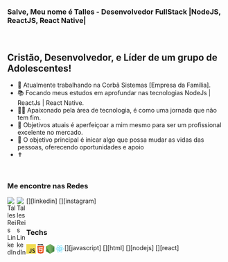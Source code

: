 ### Salve, Meu nome é Talles - Desenvolvedor FullStack |NodeJS, ReactJS, React Native|

<br />

## Cristão, Desenvolvedor, e Líder de um grupo de Adolescentes!
- 💼 Atualmente trabalhando na Corbã Sistemas [Empresa da Família].
- 📚 Focando meus estudos em aprofundar nas tecnologias NodeJs | ReactJs | React Native.
- 👨‍💻 Apaixonado pela área de tecnologia, é como uma jornada que não tem fim.
- 🎯 Objetivos atuais é aperfeiçoar a mim mesmo para ser um profissional excelente no mercado.
- 🚀 O objetivo principal é inicar algo que possa mudar as vidas das pessoas, oferecendo oportunidades e apoio
- ✝

<br/>

### Me encontre nas Redes

[<img align="left" alt="Talles Reis LinkedIn" width="22px" src="https://cdn.jsdelivr.net/npm/simple-icon@v3/icons/linkedin.svg" />][linkedin]
[<img align="left" alt="Talles Reis LinkedIn" width="22px" src="https://cdn.jsdelivr.net/npm/simple-icon@v3/icons/instagram.svg" />][instagram]

<br/>

### Techs

[<img align="left" alt="Talles Reis LinkedIn" width="22px" src="https://raw.githubusercontent.com/github/explore/80688e429a7d4ef2fca1e82350fe8e3517d3494d/topics/javascript/javascript.png" />][javascript]
[<img align="left" alt="Talles Reis LinkedIn" width="22px" src="https://raw.githubusercontent.com/github/explore/80688e429a7d4ef2fca1e82350fe8e3517d3494d/topics/html/html.png" />][html]
[<img align="left" alt="Talles Reis LinkedIn" width="22px" src="https://raw.githubusercontent.com/github/explore/80688e429a7d4ef2fca1e82350fe8e3517d3494d/topics/nodejs/nodejs.png" />][nodejs]
[<img align="left" alt="Talles Reis LinkedIn" width="22px" src="https://raw.githubusercontent.com/github/explore/80688e429a7d4ef2fca1e82350fe8e3517d3494d/topics/react/react.png" />][react]